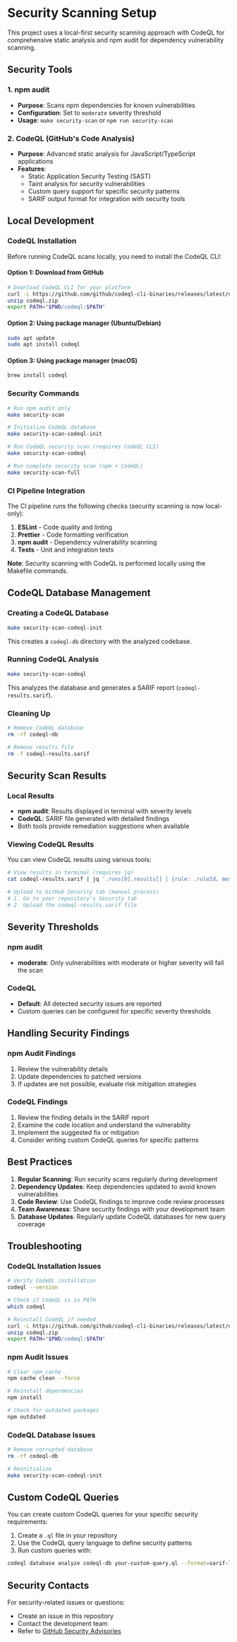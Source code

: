 # Security Scanning Setup

This project uses a local-first security scanning approach with CodeQL for comprehensive static analysis and npm audit for dependency vulnerability scanning.

## Security Tools

### 1. npm audit

- **Purpose**: Scans npm dependencies for known vulnerabilities
- **Configuration**: Set to `moderate` severity threshold
- **Usage**: `make security-scan` or `npm run security-scan`

### 2. CodeQL (GitHub's Code Analysis)

- **Purpose**: Advanced static analysis for JavaScript/TypeScript applications
- **Features**:
  - Static Application Security Testing (SAST)
  - Taint analysis for security vulnerabilities
  - Custom query support for specific security patterns
  - SARIF output format for integration with security tools

## Local Development

### CodeQL Installation

Before running CodeQL scans locally, you need to install the CodeQL CLI:

#### Option 1: Download from GitHub

```bash
# Download CodeQL CLI for your platform
curl -L https://github.com/github/codeql-cli-binaries/releases/latest/download/codeql-linux64.zip -o codeql.zip
unzip codeql.zip
export PATH="$PWD/codeql:$PATH"
```

#### Option 2: Using package manager (Ubuntu/Debian)

```bash
sudo apt update
sudo apt install codeql
```

#### Option 3: Using package manager (macOS)

```bash
brew install codeql
```

### Security Commands

```bash
# Run npm audit only
make security-scan

# Initialize CodeQL database
make security-scan-codeql-init

# Run CodeQL security scan (requires CodeQL CLI)
make security-scan-codeql

# Run complete security scan (npm + CodeQL)
make security-scan-full
```

### CI Pipeline Integration

The CI pipeline runs the following checks (security scanning is now local-only):

1. **ESLint** - Code quality and linting
2. **Prettier** - Code formatting verification
3. **npm audit** - Dependency vulnerability scanning
4. **Tests** - Unit and integration tests

**Note**: Security scanning with CodeQL is performed locally using the Makefile commands.

## CodeQL Database Management

### Creating a CodeQL Database

```bash
make security-scan-codeql-init
```

This creates a `codeql-db` directory with the analyzed codebase.

### Running CodeQL Analysis

```bash
make security-scan-codeql
```

This analyzes the database and generates a SARIF report (`codeql-results.sarif`).

### Cleaning Up

```bash
# Remove CodeQL database
rm -rf codeql-db

# Remove results file
rm -f codeql-results.sarif
```

## Security Scan Results

### Local Results

- **npm audit**: Results displayed in terminal with severity levels
- **CodeQL**: SARIF file generated with detailed findings
- Both tools provide remediation suggestions when available

### Viewing CodeQL Results

You can view CodeQL results using various tools:

```bash
# View results in terminal (requires jq)
cat codeql-results.sarif | jq '.runs[0].results[] | {rule: .ruleId, message: .message.text, location: .locations[0].physicalLocation}'

# Upload to GitHub Security tab (manual process)
# 1. Go to your repository's Security tab
# 2. Upload the codeql-results.sarif file
```

## Severity Thresholds

### npm audit

- **moderate**: Only vulnerabilities with moderate or higher severity will fail the scan

### CodeQL

- **Default**: All detected security issues are reported
- Custom queries can be configured for specific severity thresholds

## Handling Security Findings

### npm Audit Findings

1. Review the vulnerability details
2. Update dependencies to patched versions
3. If updates are not possible, evaluate risk mitigation strategies

### CodeQL Findings

1. Review the finding details in the SARIF report
2. Examine the code location and understand the vulnerability
3. Implement the suggested fix or mitigation
4. Consider writing custom CodeQL queries for specific patterns

## Best Practices

1. **Regular Scanning**: Run security scans regularly during development
2. **Dependency Updates**: Keep dependencies updated to avoid known vulnerabilities
3. **Code Review**: Use CodeQL findings to improve code review processes
4. **Team Awareness**: Share security findings with your development team
5. **Database Updates**: Regularly update CodeQL databases for new query coverage

## Troubleshooting

### CodeQL Installation Issues

```bash
# Verify CodeQL installation
codeql --version

# Check if CodeQL is in PATH
which codeql

# Reinstall CodeQL if needed
curl -L https://github.com/github/codeql-cli-binaries/releases/latest/download/codeql-linux64.zip -o codeql.zip
unzip codeql.zip
export PATH="$PWD/codeql:$PATH"
```

### npm Audit Issues

```bash
# Clear npm cache
npm cache clean --force

# Reinstall dependencies
npm install

# Check for outdated packages
npm outdated
```

### CodeQL Database Issues

```bash
# Remove corrupted database
rm -rf codeql-db

# Reinitialize
make security-scan-codeql-init
```

## Custom CodeQL Queries

You can create custom CodeQL queries for your specific security requirements:

1. Create a `.ql` file in your repository
2. Use the CodeQL query language to define security patterns
3. Run custom queries with:

```bash
codeql database analyze codeql-db your-custom-query.ql --format=sarif-latest --output=custom-results.sarif
```

## Security Contacts

For security-related issues or questions:

- Create an issue in this repository
- Contact the development team
- Refer to [GitHub Security Advisories](https://github.com/jdsingh122918/thanacare-frontend/security/advisories)
